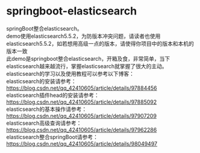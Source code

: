 # springboot-elasticsearch
springBoot整合elasticsearch。    
demo使用elasticsearch5.5.2，为防版本冲突问题，请读者也使用elasticsearch5.5.2，如若想用高级一点的版本，请使得你项目中的版本和本机的版本一致   
此demo是springboot整合elasticsearch，开箱及食，非常简单，当下elasticsearch越来越流行，掌握elasticsearch就掌握了很大的主动。   
elasticsearch的学习以及使用教程可以参考以下博客：   
elasticsearch的安装请参考：https://blog.csdn.net/qq_42410605/article/details/97884456   
elasticsearch插件head的安装请参考：https://blog.csdn.net/qq_42410605/article/details/97885092   
elasticsearch的基本操作请参考：https://blog.csdn.net/qq_42410605/article/details/97907209   
elasticsearch高级查询请参考：https://blog.csdn.net/qq_42410605/article/details/97962286   
elasticsearch整合springBoot请参考：https://blog.csdn.net/qq_42410605/article/details/98049497   
